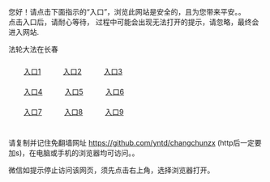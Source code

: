 您好！请点击下面指示的“入口”，浏览此网站是安全的，且为您带来平安。。 <br/>
点击入口后，请耐心等待， 过程中可能会出现无法打开的提示，请忽略，最终会进入网站. </br>

法轮大法在长春<br/>
<div style="padding:10px"><a style="margin:20px" target="_blank" href="https://d15wgif1wa4d0h.cloudfront.net/2Qpsp?yqblg" id="ccLink1" rel="nofollow">入口1</a> <a target="_blank" style="margin:20px" href="https://d1glad1eo0rvk4.cloudfront.net/2Qpsp?ltbeo" id="ccLink2" rel="nofollow">入口2</a> <a style="margin:20px" target="_blank" href="https://d30deaw97n8qmm.cloudfront.net/2Qpsp?brniioxa" id="ccLink3" rel="nofollow">入口3</a></div>

<div style="padding:10px" ><a style="margin:20px" target="_blank" href="https://d15wgif1wa4d0h.cloudfront.net/2Qpsp?yqblg" id="ccLink4" rel="nofollow">入口4</a> <a style="margin:20px" href="https://d1glad1eo0rvk4.cloudfront.net/2Qpsp?ltbeo" target="_blank" id="ccLink5" rel="nofollow">入口5</a> <a style="margin:20px" href="https://d30deaw97n8qmm.cloudfront.net/2Qpsp?brniioxa" target="_blank" id="ccLink6" rel="nofollow">入口6</a></div>

<div style="padding:10px"><a style="margin:20px" target="_blank" href="https://d15wgif1wa4d0h.cloudfront.net/2Qpsp?yqblg" id="ccLink7" rel="nofollow">入口7</a> <a style="margin:20px" href="https://d1glad1eo0rvk4.cloudfront.net/2Qpsp?ltbeo" target="_blank" id="ccLink8" rel="nofollow">入口8</a> <a style="margin:20px" target="_blank" href="https://d30deaw97n8qmm.cloudfront.net/2Qpsp?brniioxa" id="ccLink9" rel="nofollow">入口9</a></div>

<br/>



请复制并记住免翻墙网址 https://github.com/yntd/changchunzx (http后一定要加s)，在电脑或手机的浏览器均可访问。。<br/>

微信如提示停止访问该网页，须先点击右上角，选择浏览器打开。
